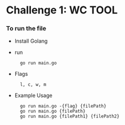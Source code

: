 # Challenge 1: WC TOOL

### To run the file

- Install Golang
- run 

        go run main.go

- Flags

        l, c, w, m

- Example Usage

        go run main.go -{flag} {filePath}
        go run main.go {filePath}
        go run main.go {filePath1} {filePath2}

